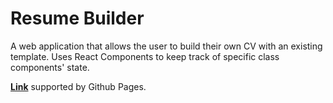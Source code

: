 # Resume Builder

A web application that allows the user to build their own CV with an existing template. Uses React Components to keep track of specific class components' state.

**[Link](https://lachoaiphan.github.io/CV-Builder/)** supported by Github Pages.